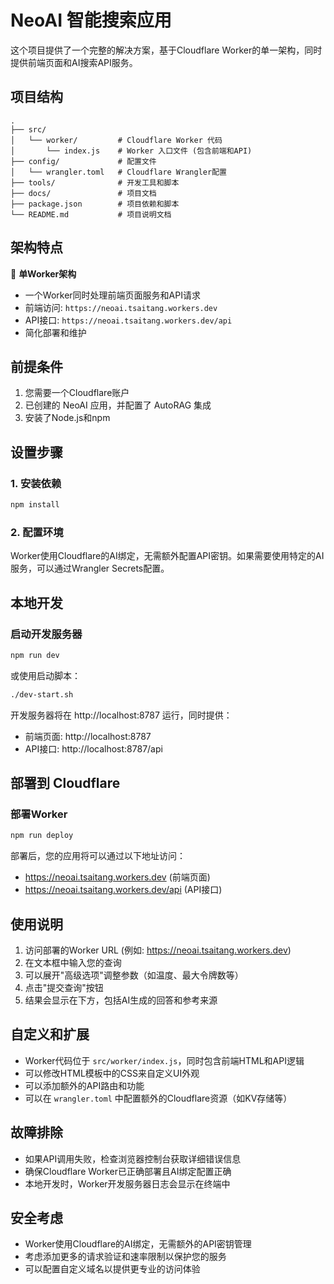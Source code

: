 # NeoAI 智能搜索应用

这个项目提供了一个完整的解决方案，基于Cloudflare Worker的单一架构，同时提供前端页面和AI搜索API服务。

## 项目结构

```
.
├── src/
│   └── worker/         # Cloudflare Worker 代码
│       └── index.js    # Worker 入口文件 (包含前端和API)
├── config/             # 配置文件
│   └── wrangler.toml   # Cloudflare Wrangler配置
├── tools/              # 开发工具和脚本
├── docs/               # 项目文档
├── package.json        # 项目依赖和脚本
└── README.md           # 项目说明文档
```

## 架构特点

🚀 **单Worker架构**
- 一个Worker同时处理前端页面服务和API请求
- 前端访问: `https://neoai.tsaitang.workers.dev`
- API接口: `https://neoai.tsaitang.workers.dev/api`
- 简化部署和维护

## 前提条件

1. 您需要一个Cloudflare账户
2. 已创建的 NeoAI 应用，并配置了 AutoRAG 集成
3. 安装了Node.js和npm

## 设置步骤

### 1. 安装依赖

```bash
npm install
```

### 2. 配置环境

Worker使用Cloudflare的AI绑定，无需额外配置API密钥。如果需要使用特定的AI服务，可以通过Wrangler Secrets配置。

## 本地开发

### 启动开发服务器

```bash
npm run dev
```

或使用启动脚本：

```bash
./dev-start.sh
```

开发服务器将在 http://localhost:8787 运行，同时提供：
- 前端页面: http://localhost:8787
- API接口: http://localhost:8787/api

## 部署到 Cloudflare

### 部署Worker

```bash
npm run deploy
```

部署后，您的应用将可以通过以下地址访问：
- https://neoai.tsaitang.workers.dev (前端页面)
- https://neoai.tsaitang.workers.dev/api (API接口)

## 使用说明

1. 访问部署的Worker URL (例如: https://neoai.tsaitang.workers.dev)
2. 在文本框中输入您的查询
3. 可以展开"高级选项"调整参数（如温度、最大令牌数等）
4. 点击"提交查询"按钮
5. 结果会显示在下方，包括AI生成的回答和参考来源

## 自定义和扩展

- Worker代码位于 `src/worker/index.js`，同时包含前端HTML和API逻辑
- 可以修改HTML模板中的CSS来自定义UI外观
- 可以添加额外的API路由和功能
- 可以在 `wrangler.toml` 中配置额外的Cloudflare资源（如KV存储等）

## 故障排除

- 如果API调用失败，检查浏览器控制台获取详细错误信息
- 确保Cloudflare Worker已正确部署且AI绑定配置正确
- 本地开发时，Worker开发服务器日志会显示在终端中

## 安全考虑

- Worker使用Cloudflare的AI绑定，无需额外的API密钥管理
- 考虑添加更多的请求验证和速率限制以保护您的服务
- 可以配置自定义域名以提供更专业的访问体验
